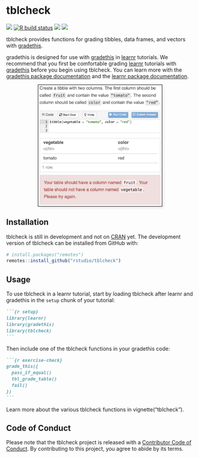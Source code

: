 
<!-- README.md is generated from README.Rmd. Please edit that file -->

# tblcheck

<!-- badges: start -->

[![](https://www.r-pkg.org/badges/version/tblcheck?color=red)](https://cran.r-project.org/package=tblcheck)
[![R build
status](https://github.com/rstudio/tblcheck/workflows/R-CMD-check/badge.svg)](https://github.com/rstudio/tblcheck/actions)
[![](https://codecov.io/gh/rstudio/tblcheck/branch/main/graph/badge.svg)](https://codecov.io/gh/rstudio/tblcheck)
[![](http://cranlogs.r-pkg.org/badges/last-month/tblcheck?color=blue)](https://cran.r-project.org/package=tblcheck)
<!-- badges: end -->

tblcheck provides functions for grading tibbles, data frames, and
vectors with [gradethis](https://pkgs.rstudio.com/gradethis/).

gradethis is designed for use with
[gradethis](https://pkgs.rstudio.com/gradethis/) in
[learnr](https://rstudio.github.io/learnr/) tutorials. We recommend that
you first be comfortable grading
[learnr](https://rstudio.github.io/learnr/) tutorials with
[gradethis](https://pkgs.rstudio.com/gradethis/) before you begin using
tblcheck. You can learn more with the [gradethis package
documentation](https://pkgs.rstudio.com/gradethis/) and the [learnr
package documentation](https://rstudio.github.io/learnr/).

<img src="man/figures/screenshot.png" alt="A screenshot of the tblcheck package in action. An exercise starts with the following instructions: 'Create a tibble with two columns. The first column should be called &quot;fruit&quot; and contain the value &quot;tomato&quot;. The second column should be called &quot;color&quot; and contain the value &quot;red&quot;.' The student has entered the following code: 'tibble(vegetable = &quot;tomato&quot;, color = &quot;red&quot;)'. The tblcheck package generates the following message: 'Your table should have a column named &quot;fruit&quot;. Your table should not have a column named &quot;vegetable&quot;. Please try again.'" style="border: 1px solid black; box-shadow: 5px 5px 5px #eee; max-width: 66%; display: block; margin: 1em auto;">

## Installation

<!-- You can install the released version of tblcheck from [CRAN](https://CRAN.R-project.org) with: -->
<!-- ``` r -->
<!-- install.packages("tblcheck") -->
<!-- ``` -->

tblcheck is still in development and not on
[CRAN](https://CRAN.R-project.org) yet. The development version of
tblcheck can be installed from GitHub with:

``` r
# install.packages("remotes")
remotes::install_github("rstudio/tblcheck")
```

## Usage

To use tblcheck in a learnr tutorial, start by loading tblcheck after
learnr and gradethis in the `setup` chunk of your tutorial:

```` markdown
```{r setup}
library(learnr)
library(gradethis)
library(tblcheck)
```
````

Then include one of the tblcheck functions in your gradethis code:

```` markdown
```{r exercise-check}
grade_this({
  pass_if_equal()
  tbl_grade_table()
  fail()
})
```
````

Learn more about the various tblcheck functions in vignette(“tblcheck”).

## Code of Conduct

Please note that the tblcheck project is released with a [Contributor
Code of
Conduct](https://contributor-covenant.org/version/2/0/CODE_OF_CONDUCT.html).
By contributing to this project, you agree to abide by its terms.
